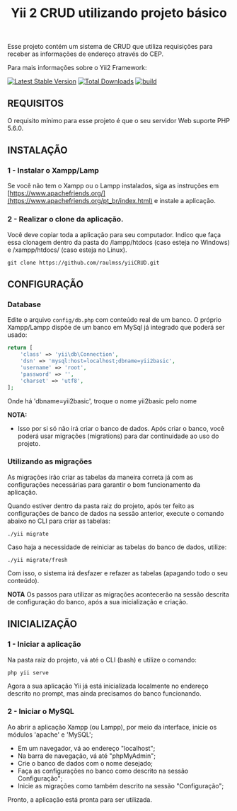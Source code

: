 <p align="center">
    <h1 align="center">Yii 2 CRUD utilizando projeto básico</h1>
    <br>
</p>

Esse projeto contém um sistema de CRUD que utiliza requisições para receber as informações de endereço através do CEP.

Para mais informações sobre o Yii2 Framework:

[![Latest Stable Version](https://img.shields.io/packagist/v/yiisoft/yii2-app-basic.svg)](https://packagist.org/packages/yiisoft/yii2-app-basic)
[![Total Downloads](https://img.shields.io/packagist/dt/yiisoft/yii2-app-basic.svg)](https://packagist.org/packages/yiisoft/yii2-app-basic)
[![build](https://github.com/yiisoft/yii2-app-basic/workflows/build/badge.svg)](https://github.com/yiisoft/yii2-app-basic/actions?query=workflow%3Abuild)

REQUISITOS
------------
O requisito mínimo para esse projeto é que o seu servidor Web suporte PHP 5.6.0.

INSTALAÇÃO
------------
### 1 - Instalar o Xampp/Lamp

Se você não tem o Xampp ou o Lampp instalados, siga as instruções em
[https://www.apachefriends.org/](https://www.apachefriends.org/pt_br/index.html) e instale a aplicação.

### 2 - Realizar o clone da aplicação.
Você deve copiar toda a aplicação para seu computador.
Indico que faça essa clonagem dentro da pasta do /lampp/htdocs (caso esteja no Windows) e
/xampp/htdocs/ (caso esteja no Linux).
~~~
git clone https://github.com/raulmss/yiiCRUD.git
~~~

CONFIGURAÇÃO
-------------

### Database

Edite o arquivo `config/db.php` com conteúdo real de um banco. O próprio Xampp/Lampp dispõe
de um banco em MySql já integrado que poderá ser usado:

```php
return [
    'class' => 'yii\db\Connection',
    'dsn' => 'mysql:host=localhost;dbname=yii2basic',
    'username' => 'root',
    'password' => '',
    'charset' => 'utf8',
];
```
Onde há 'dbname=yii2basic', troque o nome yii2basic pelo nome

**NOTA:**
- Isso por si só não irá criar o banco de dados. Após criar o banco, você poderá usar migrações (migrations) para dar continuidade ao uso do projeto.

### Utilizando as migrações

As migrações irão criar as tabelas da maneira correta já com as configurações necessárias para garantir o bom funcionamento da aplicação.

Quando estiver dentro da pasta raiz do projeto, após ter feito as configurações de banco de dados na sessão anterior, 
execute o comando abaixo no CLI para criar as tabelas:
~~~
./yii migrate
~~~

Caso haja a necessidade de reiniciar as tabelas do banco de dados, utilize:
~~~
./yii migrate/fresh
~~~
Com isso, o sistema irá desfazer e refazer as tabelas (apagando todo o seu conteúdo).

**NOTA**
Os passos para utilizar as migrações acontecerão na sessão descrita de configuração do banco, após a sua inicialização e criação.


INICIALIZAÇÃO
-----------

### 1 - Iniciar a aplicação
Na pasta raiz do projeto, vá até o CLI (bash) e utilize o comando:
~~~~
php yii serve
~~~~
Agora a sua aplicação Yii já está inicializada localmente no endereço descrito no prompt, mas ainda precisamos do banco funcionando.
### 2 - Iniciar o MySQL
Ao abrir a aplicação Xampp (ou Lampp), por meio da interface, inicie os módulos 'apache' e  'MySQL';
<br>
- Em um navegador, vá ao endereço "localhost";<br>
- Na barra de navegação, vá até "phpMyAdmin"; <br>
- Crie o banco de dados com o nome desejado; <br>
- Faça as configurações no banco como descrito na sessão Configuração"; <br>
- Inicie as migrações como também descrito na sessão "Configuração";

Pronto, a aplicação está pronta para ser utilizada.